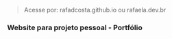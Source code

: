 > Acesse por: rafadcosta.github.io ou rafaela.dev.br

### Website para projeto pessoal - Portfólio





